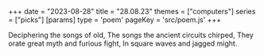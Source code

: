 +++
date = "2023-08-28"
title = "28.08.23"
themes = ["computers"]
series = ["picks"]
[params]
  type = 'poem'
  pageKey = 'src/poem.js'
+++

Deciphering the songs of old,
The songs the ancient circuits chirped,
They orate great myth and furious fight,
In square waves and jagged might.
